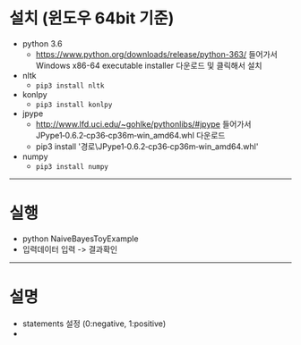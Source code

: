 # 설치 (윈도우 64bit 기준)
- python 3.6
    - https://www.python.org/downloads/release/python-363/ 들어가서 Windows x86-64 executable installer 다운로드 및 클릭해서 설치
- nltk
    - `pip3 install nltk`
- konlpy
    - `pip3 install konlpy`
- jpype
    - http://www.lfd.uci.edu/~gohlke/pythonlibs/#jpype 들어가서 JPype1‑0.6.2‑cp36‑cp36m‑win_amd64.whl 다운로드
    - pip3 install '경로\JPype1‑0.6.2‑cp36‑cp36m‑win_amd64.whl'
- numpy
    - `pip3 install numpy`
---
# 실행
- python NaiveBayesToyExample
- 입력데이터 입력 -> 결과확인
---
# 설명
- statements 설정 (0:negative, 1:positive)
- 
